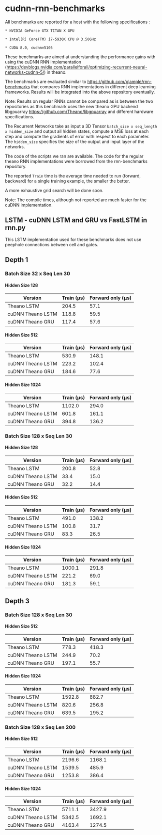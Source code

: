 # cudnn-rnn-benchmarks

All benchmarks are reported for a host with the following specifications :
    
    * NVIDIA GeForce GTX TITAN X GPU

    * Intel(R) Core(TM) i7-5930K CPU @ 3.50GHz

    * CUDA 8.0, cudnnv5105

These benchmarks are aimed at understanding the performance gains with using the cuDNN RNN implementation (https://devblogs.nvidia.com/parallelforall/optimizing-recurrent-neural-networks-cudnn-5/) in theano.

The benchmarks are evaluated similar to https://github.com/glample/rnn-benchmarks that compares RNN implementations in different deep learning frameworks. Results will be integrated into the above repository eventually.

Note: Results on regular RNNs cannot be compared as is between the two repositories as this benchmark uses the new theano GPU backend libgpuarray https://github.com/Theano/libgpuarray and different hardware specifications.

The Recurrent Networks take as input a 3D Tensor `batch_size x seq_length x hidden_size`
and output all hidden states, compute a MSE loss at each step and compute the gradients of error with respect to each parameter.
The `hidden_size` specifies the size of the output and input layer of the networks.

The code of the scripts we ran are available.
The code for the regular theano RNN implementations were borrowed from the rnn-benchmarks repository.

The reported `Train` time is the average time needed to run (forward, backward) for a single training example, the smaller the better.

A more exhaustive grid search will be done soon.

Note: The compile times, although not reported are much faster for the cuDNN implementation. 

## LSTM - cuDNN LSTM and GRU vs FastLSTM in rnn.py

This LSTM implementation used for these benchmarks does not use peephole connections between cell and gates.

## Depth 1

### Batch Size 32 x Seq Len 30

#### Hidden Size 128

| Version | Train (µs) | Forward only (µs) |
| ------------- | ------------- | ------------- |
| Theano LSTM | 204.5 | 57.1 |
| cuDNN Theano LSTM | 118.8 | 59.5 |
| cuDNN Theano GRU | 117.4 | 57.6 |

#### Hidden Size 512

| Version | Train (µs) | Forward only (µs) |
| ------------- | ------------- | ------------- |
| Theano LSTM | 530.9 | 148.1 |
| cuDNN Theano LSTM | 223.2 | 102.4 |
| cuDNN Theano GRU | 184.6 | 77.6 |

#### Hidden Size 1024

| Version | Train (µs) | Forward only (µs) |
| ------------- | ------------- | ------------- |
| Theano LSTM | 1102.0 | 294.0 |
| cuDNN Theano LSTM | 601.8 | 161.1 |
| cuDNN Theano GRU | 394.8 | 136.2 |

### Batch Size 128 x Seq Len 30

#### Hidden Size 128

| Version | Train (µs) | Forward only (µs) |
| ------------- | ------------- | ------------- |
| Theano LSTM | 200.8 | 52.8 |
| cuDNN Theano LSTM | 33.4 | 15.0 |
| cuDNN Theano GRU | 32.2 | 14.4 |


#### Hidden Size 512

| Version | Train (µs) | Forward only (µs) |
| ------------- | ------------- | ------------- |
| Theano LSTM | 491.0 | 138.2 |
| cuDNN Theano LSTM | 100.8 | 31.7 |
| cuDNN Theano GRU | 83.3 | 26.5 |

#### Hidden Size 1024

| Version | Train (µs) | Forward only (µs) |
| ------------- | ------------- | ------------- |
| Theano LSTM | 1000.1 | 291.8 |
| cuDNN Theano LSTM | 221.2 | 69.0 |
| cuDNN Theano GRU | 181.3 | 59.1 |

## Depth 3

### Batch Size 128 x Seq Len 30

#### Hidden Size 512

| Version | Train (µs) | Forward only (µs) |
| ------------- | ------------- | ------------- |
| Theano LSTM | 778.3 | 418.3 |
| cuDNN Theano LSTM | 244.9 | 70.2 |
| cuDNN Theano GRU | 197.1 | 55.7 |


#### Hidden Size 1024

| Version | Train (µs) | Forward only (µs) |
| ------------- | ------------- | ------------- |
| Theano LSTM | 1592.8 | 882.7 |
| cuDNN Theano LSTM | 820.6 | 256.8 |
| cuDNN Theano GRU | 639.5 | 195.2 |

### Batch Size 128 x Seq Len 200

#### Hidden Size 512

| Version | Train (µs) | Forward only (µs) |
| ------------- | ------------- | ------------- |
| Theano LSTM | 2196.6 | 1168.1 |
| cuDNN Theano LSTM | 1539.5 | 485.9 |
| cuDNN Theano GRU | 1253.8 | 386.4 |

#### Hidden Size 1024

| Version | Train (µs) | Forward only (µs) |
| ------------- | ------------- | ------------- |
| Theano LSTM | 5711.1 | 3427.9 |
| cuDNN Theano LSTM | 5342.5 | 1692.1 |
| cuDNN Theano GRU | 4163.4 | 1274.5 |
